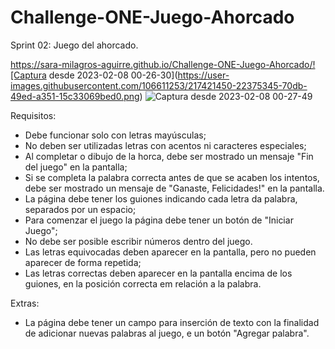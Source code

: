 # Challenge-ONE-Juego-Ahorcado
Sprint 02: Juego del ahorcado.

https://sara-milagros-aguirre.github.io/Challenge-ONE-Juego-Ahorcado/![Captura desde 2023-02-08 00-26-30](https://user-images.githubusercontent.com/106611253/217421450-22375345-70db-49ed-a351-15c33069bed0.png)
![Captura desde 2023-02-08 00-27-49](https://user-images.githubusercontent.com/106611253/217421729-e3f52595-90e6-486c-8069-e449e788ce6b.png)

Requisitos:
- Debe funcionar solo con letras mayúsculas;
- No deben ser utilizadas letras con acentos ni caracteres especiales;
- Al completar o dibujo de la horca, debe ser mostrado un mensaje "Fin del juego" en la pantalla;
- Si se completa la palabra correcta antes de que se acaben los intentos, debe ser mostrado un mensaje de "Ganaste, Felicidades!" en la pantalla.
- La página debe tener los guiones indicando cada letra da palabra, separados por un espacio;
- Para comenzar el juego la página debe tener un botón de "Iniciar Juego";
- No debe ser posible escribir números dentro del juego.
- Las letras equivocadas deben aparecer en la pantalla, pero no pueden aparecer de forma repetida;
- Las letras correctas deben aparecer en la pantalla encima de los guiones, en la posición correcta em relación a la palabra.

Extras:
- La página debe tener un campo para inserción de texto con la finalidad de adicionar nuevas palabras al juego, e un botón "Agregar palabra".
